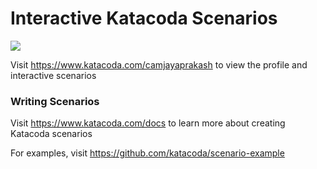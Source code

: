 # Interactive Katacoda Scenarios

[![](http://shields.katacoda.com/katacoda/camjayaprakash/count.svg)](https://www.katacoda.com/camjayaprakash "Get your profile on Katacoda.com")

Visit https://www.katacoda.com/camjayaprakash to view the profile and interactive scenarios

### Writing Scenarios
Visit https://www.katacoda.com/docs to learn more about creating Katacoda scenarios

For examples, visit https://github.com/katacoda/scenario-example
